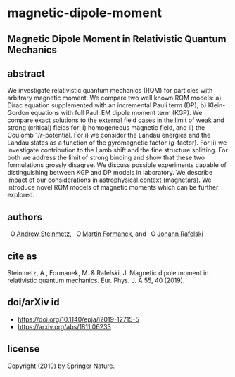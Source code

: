 # magnetic-dipole-moment
## Magnetic Dipole Moment in Relativistic Quantum Mechanics

## abstract
We investigate relativistic quantum mechanics (RQM) for particles with arbitrary magnetic moment. We compare two well known RQM models: a) Dirac equation supplemented with an incremental Pauli term (DP); b) Klein-Gordon equations with full Pauli EM dipole moment term (KGP). We compare exact solutions to the external field cases in the limit of weak and strong (critical) fields for: i) homogeneous magnetic field, and ii) the Coulomb $1/r$-potential. For i) we consider the Landau energies and the Landau states as a function of the gyromagnetic factor ($g$-factor). For ii) we investigate contribution to the Lamb shift and the fine structure splitting. For both we address the limit of strong binding and show that these two formulations grossly disagree. We discuss possible experiments capable of distinguishing between KGP and DP models in laboratory. We describe impact of our considerations in astrophysical context (magnetars). We introduce novel RQM models of magnetic moments which can be further explored.

## authors
<a
id="cy-effective-orcid-url"
class="underline"
href="https://orcid.org/0000-0001-5474-2649"
target="orcid.widget"
rel="me noopener noreferrer"
style="vertical-align: top"><img
src="https://orcid.org/sites/default/files/images/orcid_16x16.png"
style="width: 1em; margin-inline-start: 0.5em"
alt="ORCID iD icon"/>Andrew Steinmetz</a>, <a
id="cy-effective-orcid-url"
class="underline"
href="https://orcid.org/0000-0003-2704-6474"
target="orcid.widget"
rel="me noopener noreferrer"
style="vertical-align: top"><img
src="https://orcid.org/sites/default/files/images/orcid_16x16.png"
style="width: 1em; margin-inline-start: 0.5em"
alt="ORCID iD icon"/>Martin Formanek</a>, and <a
id="cy-effective-orcid-url"
class="underline"
href="https://orcid.org/0000-0001-8217-1484"
target="orcid.widget"
rel="me noopener noreferrer"
style="vertical-align: top"><img
src="https://orcid.org/sites/default/files/images/orcid_16x16.png"
style="width: 1em; margin-inline-start: 0.5em"
alt="ORCID iD icon"/>Johann Rafelski</a>

## cite as
Steinmetz, A., Formanek, M. & Rafelski, J. Magnetic dipole moment in relativistic quantum mechanics. Eur. Phys. J. A 55, 40 (2019).

## doi/arXiv id
- https://doi.org/10.1140/epja/i2019-12715-5
- https://arxiv.org/abs/1811.06233

## license
Copyright (2019) by Springer Nature.
